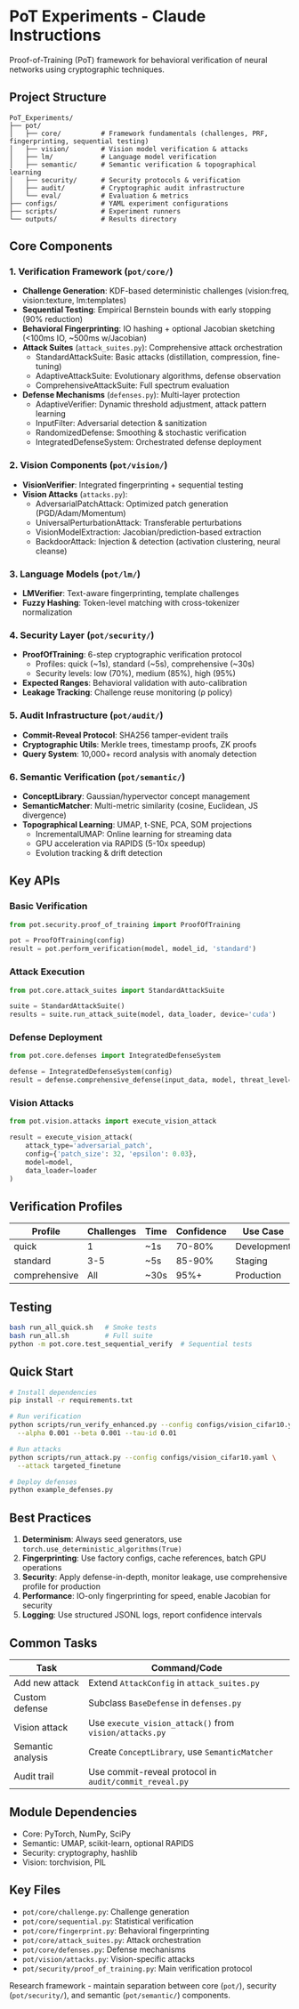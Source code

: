 # PoT Experiments - Claude Instructions

Proof-of-Training (PoT) framework for behavioral verification of neural networks using cryptographic techniques.

## Project Structure
```
PoT_Experiments/
├── pot/
│   ├── core/          # Framework fundamentals (challenges, PRF, fingerprinting, sequential testing)
│   ├── vision/        # Vision model verification & attacks
│   ├── lm/            # Language model verification  
│   ├── semantic/      # Semantic verification & topographical learning
│   ├── security/      # Security protocols & verification
│   ├── audit/         # Cryptographic audit infrastructure
│   └── eval/          # Evaluation & metrics
├── configs/           # YAML experiment configurations
├── scripts/           # Experiment runners
└── outputs/           # Results directory
```

## Core Components

### 1. Verification Framework (`pot/core/`)
- **Challenge Generation**: KDF-based deterministic challenges (vision:freq, vision:texture, lm:templates)
- **Sequential Testing**: Empirical Bernstein bounds with early stopping (90% reduction)
- **Behavioral Fingerprinting**: IO hashing + optional Jacobian sketching (<100ms IO, ~500ms w/Jacobian)
- **Attack Suites** (`attack_suites.py`): Comprehensive attack orchestration
  - StandardAttackSuite: Basic attacks (distillation, compression, fine-tuning)
  - AdaptiveAttackSuite: Evolutionary algorithms, defense observation
  - ComprehensiveAttackSuite: Full spectrum evaluation
- **Defense Mechanisms** (`defenses.py`): Multi-layer protection
  - AdaptiveVerifier: Dynamic threshold adjustment, attack pattern learning
  - InputFilter: Adversarial detection & sanitization
  - RandomizedDefense: Smoothing & stochastic verification
  - IntegratedDefenseSystem: Orchestrated defense deployment

### 2. Vision Components (`pot/vision/`)
- **VisionVerifier**: Integrated fingerprinting + sequential testing
- **Vision Attacks** (`attacks.py`): 
  - AdversarialPatchAttack: Optimized patch generation (PGD/Adam/Momentum)
  - UniversalPerturbationAttack: Transferable perturbations
  - VisionModelExtraction: Jacobian/prediction-based extraction
  - BackdoorAttack: Injection & detection (activation clustering, neural cleanse)

### 3. Language Models (`pot/lm/`)
- **LMVerifier**: Text-aware fingerprinting, template challenges
- **Fuzzy Hashing**: Token-level matching with cross-tokenizer normalization

### 4. Security Layer (`pot/security/`)
- **ProofOfTraining**: 6-step cryptographic verification protocol
  - Profiles: quick (~1s), standard (~5s), comprehensive (~30s)
  - Security levels: low (70%), medium (85%), high (95%)
- **Expected Ranges**: Behavioral validation with auto-calibration
- **Leakage Tracking**: Challenge reuse monitoring (ρ policy)

### 5. Audit Infrastructure (`pot/audit/`)
- **Commit-Reveal Protocol**: SHA256 tamper-evident trails
- **Cryptographic Utils**: Merkle trees, timestamp proofs, ZK proofs
- **Query System**: 10,000+ record analysis with anomaly detection

### 6. Semantic Verification (`pot/semantic/`)
- **ConceptLibrary**: Gaussian/hypervector concept management
- **SemanticMatcher**: Multi-metric similarity (cosine, Euclidean, JS divergence)
- **Topographical Learning**: UMAP, t-SNE, PCA, SOM projections
  - IncrementalUMAP: Online learning for streaming data
  - GPU acceleration via RAPIDS (5-10x speedup)
  - Evolution tracking & drift detection

## Key APIs

### Basic Verification
```python
from pot.security.proof_of_training import ProofOfTraining

pot = ProofOfTraining(config)
result = pot.perform_verification(model, model_id, 'standard')
```

### Attack Execution
```python
from pot.core.attack_suites import StandardAttackSuite

suite = StandardAttackSuite()
results = suite.run_attack_suite(model, data_loader, device='cuda')
```

### Defense Deployment
```python
from pot.core.defenses import IntegratedDefenseSystem

defense = IntegratedDefenseSystem(config)
result = defense.comprehensive_defense(input_data, model, threat_level=0.7)
```

### Vision Attacks
```python
from pot.vision.attacks import execute_vision_attack

result = execute_vision_attack(
    attack_type='adversarial_patch',
    config={'patch_size': 32, 'epsilon': 0.03},
    model=model, 
    data_loader=loader
)
```

## Verification Profiles

| Profile | Challenges | Time | Confidence | Use Case |
|---------|------------|------|------------|----------|
| quick | 1 | ~1s | 70-80% | Development |
| standard | 3-5 | ~5s | 85-90% | Staging |
| comprehensive | All | ~30s | 95%+ | Production |

## Testing
```bash
bash run_all_quick.sh   # Smoke tests
bash run_all.sh         # Full suite
python -m pot.core.test_sequential_verify  # Sequential tests
```

## Quick Start
```bash
# Install dependencies
pip install -r requirements.txt

# Run verification
python scripts/run_verify_enhanced.py --config configs/vision_cifar10.yaml \
  --alpha 0.001 --beta 0.001 --tau-id 0.01

# Run attacks
python scripts/run_attack.py --config configs/vision_cifar10.yaml \
  --attack targeted_finetune

# Deploy defenses
python example_defenses.py
```

## Best Practices
1. **Determinism**: Always seed generators, use `torch.use_deterministic_algorithms(True)`
2. **Fingerprinting**: Use factory configs, cache references, batch GPU operations
3. **Security**: Apply defense-in-depth, monitor leakage, use comprehensive profile for production
4. **Performance**: IO-only fingerprinting for speed, enable Jacobian for security
5. **Logging**: Use structured JSONL logs, report confidence intervals

## Common Tasks

| Task | Command/Code |
|------|-------------|
| Add new attack | Extend `AttackConfig` in `attack_suites.py` |
| Custom defense | Subclass `BaseDefense` in `defenses.py` |
| Vision attack | Use `execute_vision_attack()` from `vision/attacks.py` |
| Semantic analysis | Create `ConceptLibrary`, use `SemanticMatcher` |
| Audit trail | Use commit-reveal protocol in `audit/commit_reveal.py` |

## Module Dependencies
- Core: PyTorch, NumPy, SciPy
- Semantic: UMAP, scikit-learn, optional RAPIDS
- Security: cryptography, hashlib
- Vision: torchvision, PIL

## Key Files
- `pot/core/challenge.py`: Challenge generation
- `pot/core/sequential.py`: Statistical verification
- `pot/core/fingerprint.py`: Behavioral fingerprinting
- `pot/core/attack_suites.py`: Attack orchestration
- `pot/core/defenses.py`: Defense mechanisms
- `pot/vision/attacks.py`: Vision-specific attacks
- `pot/security/proof_of_training.py`: Main verification protocol

Research framework - maintain separation between core (`pot/`), security (`pot/security/`), and semantic (`pot/semantic/`) components.